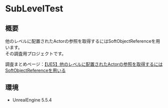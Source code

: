 # SubLevelTest
## 概要
他のレベルに配置されたActorの参照を取得するにはSoftObjectReferenceを用います。  
その調査用プロジェクトです。

調査まとめページ：[【UE5】他のレベルに配置されたActorの参照を取得するにはSoftObjectReferenceを用いる](https://qiita.com/ogamita777/items/d0c027c0f590f7bd1bbe)

## 環境
- UnrealEngine 5.5.4